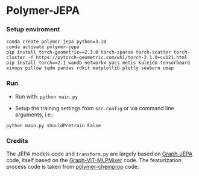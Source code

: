 # Polymer-JEPA


### Setup enviroment
```
conda create polymer-jepa python=3.10
conda activate polymer-jepa
pip install torch-geometric==2.3.0 torch-sparse torch-scatter torch-cluster -f https://pytorch-geometric.com/whl/torch-2.1.0+cu121.html
pip install torch==2.1 wandb networkx yacs metis kaleido tensorboard einops pillow tqdm pandas rdkit matplotlib plotly seaborn umap 
```

### Run
- Run with: `python main.py`

- Setup the training settings from `src.config` or via command line arguments, i.e.:

```
python main.py shouldPretrain False
```


### Credits 
The JEPA models code and `transform.py` are largely based on [Graph-JEPA](https://github.com/geriskenderi/graph-jepa) code, itself based on the [Graph-ViT-MLPMixer](https://github.com/XiaoxinHe/Graph-ViT-MLPMixer) code.
The featurization process code is taken from [polymer-chemprop](https://github.com/coleygroup/polymer-chemprop/tree/master/chemprop/features) code.